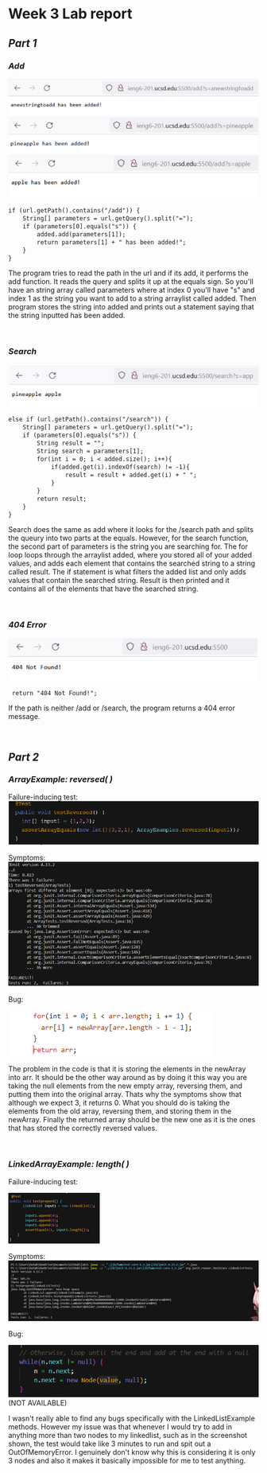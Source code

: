 # **Week 3 Lab report**

## *Part 1*
### *Add*
![Add](/week3-screenshots/cse15l-week3-step2.png)
```
if (url.getPath().contains("/add")) {
    String[] parameters = url.getQuery().split("=");
    if (parameters[0].equals("s")) {
        added.add(parameters[1]);
        return parameters[1] + " has been added!";
    }
}
``` 

The program tries to read the path in the url and if its add, it performs the add function. It reads the query and splits it up at the equals sign. So you'll have an string array called parameters where at index 0 you'll have "s" and index 1 as the string you want to add to a string arraylist called added. Then program stores the string into added and prints out a statement saying that the string inputted has been added.


<br />

### *Search*
![404 Error](/week3-screenshots/cse15l-week3-step3.png)
```
else if (url.getPath().contains("/search")) {
    String[] parameters = url.getQuery().split("=");
    if (parameters[0].equals("s")) {
        String result = "";
        String search = parameters[1];
        for(int i = 0; i < added.size(); i++){
            if(added.get(i).indexOf(search) != -1){
                result = result + added.get(i) + " ";
            }
        }
        return result;
    }
}
```
Search does the same as add where it looks for the /search path and splits the queury into two parts at the equals. However, for the search function, the second part of parameters is the string you are searching for. The for loop loops through the arraylist added, where you stored all of your added values, and adds each element that contains the searched string to a string called result. The if statement is what filters the added list and only adds values that contain the searched string. Result is then printed and it contains all of the elements that have the searched string. 

<br />

### *404 Error*
![404 Error](/week3-screenshots/cse15l-week3-step1.png)
```
 return "404 Not Found!";
```
If the path is neither /add or /search, the program returns a 404 error message.

<br />

## *Part 2*
### *ArrayExample: reversed( )*
Failure-inducing test:
![Failure-inducing test](/week3-screenshots/cse15l-week3-step4.png)

Symptoms:
![Symptoms](/week3-screenshots/cse15l-week3-step5.png)

Bug:

![Bug](/week3-screenshots/cse15l-week3-step6.png)

The problem in the code is that it is storing the elements in the newArray into arr. It should be the other way around as by doing it this way you are taking the null elements from the new empty array, reversing them, and putting them into the original array. Thats why the symptoms show that although we expect 3, it returns 0. What you should do is taking the elements from the old array, reversing them, and storing them in the newArray. Finally the returned array should be the new one as it is the ones that has stored the correctly reversed values.

<br />

### *LinkedArrayExample: length( )*
Failure-inducing test:

![Failure-inducing test](/week3-screenshots/cse15l-week3-step7.png)

Symptoms:
![Symptoms](/week3-screenshots/cse15l-week3-step8.png)

Bug:

![Bug](/week3-screenshots/cse15l-week3-step9.png) (NOT AVAILABLE)

I wasn't really able to find any bugs specifically with the LinkedListExample methods. However my issue was that whenever I would try to add in anything more than two nodes to my linkedlist, such as in the screenshot shown, the test would take like 3 minutes to run and spit out a OutOfMemoryError. I genuinely don't know why this is considering it is only 3 nodes and also it makes it basically impossible for me to test anything.